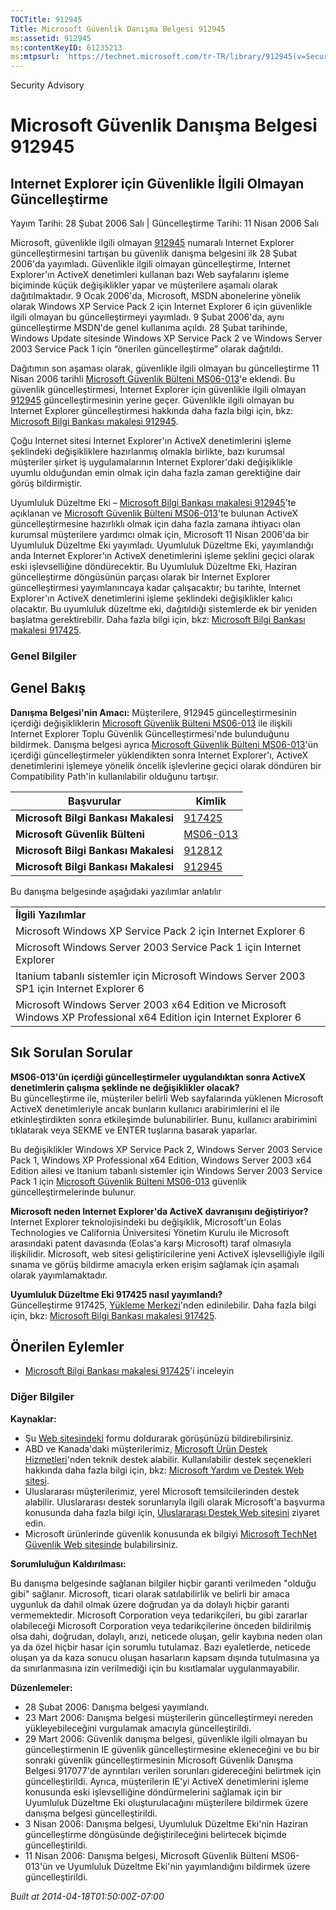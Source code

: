 ```yaml
---
TOCTitle: 912945
Title: Microsoft Güvenlik Danışma Belgesi 912945
ms:assetid: 912945
ms:contentKeyID: 61235213
ms:mtpsurl: 'https://technet.microsoft.com/tr-TR/library/912945(v=Security.10)'
---
```


Security Advisory

Microsoft Güvenlik Danışma Belgesi 912945
=========================================

Internet Explorer için Güvenlikle İlgili Olmayan Güncelleştirme
---------------------------------------------------------------

Yayım Tarihi: 28 Şubat 2006 Salı | Güncelleştirme Tarihi: 11 Nisan 2006 Salı

Microsoft, güvenlikle ilgili olmayan [912945](http://support.microsoft.com/kb/912945) numaralı Internet Explorer güncelleştirmesini tartışan bu güvenlik danışma belgesini ilk 28 Şubat 2006'da yayımladı. Güvenlikle ilgili olmayan güncelleştirme, Internet Explorer'ın ActiveX denetimleri kullanan bazı Web sayfalarını işleme biçiminde küçük değişiklikler yapar ve müşterilere aşamalı olarak dağıtılmaktadır. 9 Ocak 2006'da, Microsoft, MSDN abonelerine yönelik olarak Windows XP Service Pack 2 için Internet Explorer 6 için güvenlikle ilgili olmayan bu güncelleştirmeyi yayımladı. 9 Şubat 2006'da, aynı güncelleştirme MSDN'de genel kullanıma açıldı. 28 Şubat tarihinde, Windows Update sitesinde Windows XP Service Pack 2 ve Windows Server 2003 Service Pack 1 için “önerilen güncelleştirme” olarak dağıtıldı.

Dağıtımın son aşaması olarak, güvenlikle ilgili olmayan bu güncelleştirme 11 Nisan 2006 tarihli [Microsoft Güvenlik Bülteni MS06-013](http://go.microsoft.com/fwlink/?linkid=62568)'e eklendi. Bu güvenlik güncelleştirmesi, Internet Explorer için güvenlikle ilgili olmayan [912945](http://support.microsoft.com/kb/912945) güncelleştirmesinin yerine geçer. Güvenlikle ilgili olmayan bu Internet Explorer güncelleştirmesi hakkında daha fazla bilgi için, bkz: [Microsoft Bilgi Bankası makalesi 912945](http://support.microsoft.com/kb/912945).

Çoğu Internet sitesi Internet Explorer'ın ActiveX denetimlerini işleme şeklindeki değişikliklere hazırlanmış olmakla birlikte, bazı kurumsal müşteriler şirket iş uygulamalarının Internet Explorer'daki değişiklikle uyumlu olduğundan emin olmak için daha fazla zaman gerektiğine dair görüş bildirmiştir.

Uyumluluk Düzeltme Eki – [Microsoft Bilgi Bankası makalesi 912945](http://support.microsoft.com/kb/912945)'te açıklanan ve [Microsoft Güvenlik Bülteni MS06-013](http://go.microsoft.com/fwlink/?linkid=62568)'te bulunan ActiveX güncelleştirmesine hazırlıklı olmak için daha fazla zamana ihtiyacı olan kurumsal müşterilere yardımcı olmak için, Microsoft 11 Nisan 2006'da bir Uyumluluk Düzeltme Eki yayımladı. Uyumluluk Düzeltme Eki, yayımlandığı anda Internet Explorer'ın ActiveX denetimlerini işleme şeklini geçici olarak eski işlevselliğine döndürecektir. Bu Uyumluluk Düzeltme Eki, Haziran güncelleştirme döngüsünün parçası olarak bir Internet Explorer güncelleştirmesi yayımlanıncaya kadar çalışacaktır; bu tarihte, Internet Explorer'ın ActiveX denetimlerini işleme şeklindeki değişiklikler kalıcı olacaktır. Bu uyumluluk düzeltme eki, dağıtıldığı sistemlerde ek bir yeniden başlatma gerektirebilir. Daha fazla bilgi için, bkz: [Microsoft Bilgi Bankası makalesi 917425](http://support.microsoft.com/kb/917425).

### Genel Bilgiler

Genel Bakış
-----------

<span></span>
**Danışma Belgesi'nin Amacı:** Müşterilere, 912945 güncelleştirmesinin içerdiği değişikliklerin [Microsoft Güvenlik Bülteni MS06-013](http://go.microsoft.com/fwlink/?linkid=62568) ile ilişkili Internet Explorer Toplu Güvenlik Güncelleştirmesi'nde bulunduğunu bildirmek. Danışma belgesi ayrıca [Microsoft Güvenlik Bülteni MS06-013](http://go.microsoft.com/fwlink/?linkid=62568)'ün içerdiği güncelleştirmeler yüklendikten sonra Internet Explorer'ı, ActiveX denetimlerini işlemeye yönelik öncelik işlevlerine geçici olarak döndüren bir Compatibility Path'in kullanılabilir olduğunu tartışır.

| Başvurular                           | Kimlik                                                   |
|--------------------------------------|----------------------------------------------------------|
| **Microsoft Bilgi Bankası Makalesi** | [917425](http://support.microsoft.com/kb/917425)         |
| **Microsoft Güvenlik Bülteni**       | [MS06-013](http://go.microsoft.com/fwlink/?linkid=62568) |
| **Microsoft Bilgi Bankası Makalesi** | [912812](http://support.microsoft.com/kb/912812)         |
| **Microsoft Bilgi Bankası Makalesi** | [912945](http://support.microsoft.com/kb/912945)         |

Bu danışma belgesinde aşağıdaki yazılımlar anlatılır

|                                                                                                                     |
|---------------------------------------------------------------------------------------------------------------------|
| **İlgili Yazılımlar**                                                                                                   |
| Microsoft Windows XP Service Pack 2 için Internet Explorer 6                                                        |
| Microsoft Windows Server 2003 Service Pack 1 için Internet Explorer                                                 |
| Itanium tabanlı sistemler için Microsoft Windows Server 2003 SP1 için Internet Explorer 6                           |
| Microsoft Windows Server 2003 x64 Edition ve Microsoft Windows XP Professional x64 Edition için Internet Explorer 6 |

Sık Sorulan Sorular
-------------------

<span></span>
**MS06-013'ün içerdiği güncelleştirmeler uygulandıktan sonra ActiveX denetimlerin çalışma şeklinde ne değişiklikler olacak?**  
Bu güncelleştirme ile, müşteriler belirli Web sayfalarında yüklenen Microsoft ActiveX denetimleriyle ancak bunların kullanıcı arabirimlerini el ile etkinleştirdikten sonra etkileşimde bulunabilirler. Bunu, kullanıcı arabirimini tıklatarak veya SEKME ve ENTER tuşlarına basarak yaparlar.

Bu değişiklikler Windows XP Service Pack 2, Windows Server 2003 Service Pack 1, Windows XP Professional x64 Edition, Windows Server 2003 x64 Edition ailesi ve Itanium tabanlı sistemler için Windows Server 2003 Service Pack 1 için [Microsoft Güvenlik Bülteni MS06-013](http://go.microsoft.com/fwlink/?linkid=62568) güvenlik güncelleştirmelerinde bulunur.

**Microsoft neden Internet Explorer'da ActiveX davranışını değiştiriyor?**  
Internet Explorer teknolojisindeki bu değişiklik, Microsoft'un Eolas Technologies ve California Üniversitesi Yönetim Kurulu ile Microsoft arasındaki patent davasında (Eolas'a karşı Microsoft) taraf olmasıyla ilişkilidir. Microsoft, web sitesi geliştiricilerine yeni ActiveX işlevselliğiyle ilgili sınama ve görüş bildirme amacıyla erken erişim sağlamak için aşamalı olarak yayımlamaktadır.

**Uyumluluk Düzeltme Eki 917425 nasıl yayımlandı?**  
Güncelleştirme 917425, [Yükleme Merkezi](http://www.microsoft.com/downloads/search.aspx?displaylang=tr)'nden edinilebilir. Daha fazla bilgi için, bkz: [Microsoft Bilgi Bankası makalesi 917425](http://support.microsoft.com/kb/917425).

Önerilen Eylemler
-----------------

<span></span>
-   [Microsoft Bilgi Bankası makalesi 917425](http://support.microsoft.com/kb/917425)'i inceleyin

### Diğer Bilgiler

**Kaynaklar:**

-   Şu [Web sitesindeki](https://support.microsoft.com/common/survey.aspx?scid=sw;en;1257&amp;showpage=1&amp;ws=technet&amp;sd=tech) formu doldurarak görüşünüzü bildirebilirsiniz.
-   ABD ve Kanada'daki müşterilerimiz, [Microsoft Ürün Destek Hizmetleri](http://go.microsoft.com/fwlink/?linkid=21131)'nden teknik destek alabilir. Kullanılabilir destek seçenekleri hakkında daha fazla bilgi için, bkz: [Microsoft Yardım ve Destek Web sitesi](http://support.microsoft.com/).
-   Uluslararası müşterilerimiz, yerel Microsoft temsilcilerinden destek alabilir. Uluslararası destek sorunlarıyla ilgili olarak Microsoft'a başvurma konusunda daha fazla bilgi için, [Uluslararası Destek Web sitesini](http://go.microsoft.com/fwlink/?linkid=21155) ziyaret edin.
-   Microsoft ürünlerinde güvenlik konusunda ek bilgiyi [Microsoft TechNet Güvenlik Web sitesinde](http://go.microsoft.com/fwlink/?linkid=21132) bulabilirsiniz.

**Sorumluluğun Kaldırılması:**

Bu danışma belgesinde sağlanan bilgiler hiçbir garanti verilmeden "olduğu gibi" sağlanır. Microsoft, ticari olarak satılabilirlik ve belirli bir amaca uygunluk da dahil olmak üzere doğrudan ya da dolaylı hiçbir garanti vermemektedir. Microsoft Corporation veya tedarikçileri, bu gibi zararlar olabileceği Microsoft Corporation veya tedarikçilerine önceden bildirilmiş olsa dahi, doğrudan, dolaylı, arızi, neticede oluşan, gelir kaybına neden olan ya da özel hiçbir hasar için sorumlu tutulamaz. Bazı eyaletlerde, neticede oluşan ya da kaza sonucu oluşan hasarların kapsam dışında tutulmasına ya da sınırlanmasına izin verilmediği için bu kısıtlamalar uygulanmayabilir.

**Düzenlemeler:**

-   28 Şubat 2006: Danışma belgesi yayımlandı.
-   23 Mart 2006: Danışma belgesi müşterilerin güncelleştirmeyi nereden yükleyebileceğini vurgulamak amacıyla güncelleştirildi.
-   29 Mart 2006: Güvenlik danışma belgesi, güvenlikle ilgili olmayan bu güncelleştirmenin IE güvenlik güncelleştirmesine ekleneceğini ve bu bir sonraki güvenlik güncelleştirmesinin Microsoft Güvenlik Danışma Belgesi 917077'de ayrıntıları verilen sorunları gidereceğini belirtmek için güncelleştirildi. Ayrıca, müşterilerin IE'yi ActiveX denetimlerini işleme konusunda eski işlevselliğine döndürmelerini sağlamak için bir Uyumluluk Düzeltme Eki oluşturulacağını müşterilere bildirmek üzere danışma belgesi güncelleştirildi.
-   3 Nisan 2006: Danışma belgesi, Uyumluluk Düzeltme Eki'nin Haziran güncelleştirme döngüsünde değiştirileceğini belirtecek biçimde güncelleştirildi.
-   11 Nisan 2006: Danışma belgesi, Microsoft Güvenlik Bülteni MS06-013'ün ve Uyumluluk Düzeltme Eki'nin yayımlandığını bildirmek üzere güncelleştirildi.

*Built at 2014-04-18T01:50:00Z-07:00*
